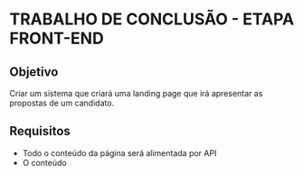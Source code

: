 # TRABALHO DE CONCLUSÃO - ETAPA FRONT-END

## Objetivo

Criar um sistema que criará uma landing page que irá apresentar as propostas de um candidato.

## Requisitos

- Todo o conteúdo da página será alimentada por API
- O conteúdo 